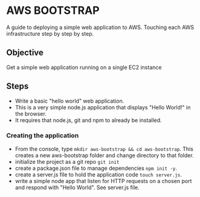 # AWS BOOTSTRAP

A guide to deploying a simple web application to AWS. Touching each AWS infrastructure step by step by step.

## Objective

Get a simple web application running on a single EC2 instance

## Steps

- Write a basic "hello world"  web application.
- This is a very simple node.js application that displays "Hello World!" in the browser.
- It requires that node.js, git and npm to already be installed.

### Creating the application

- From the console, type `mkdir aws-bootstrap && cd aws-bootstrap`. This creates a new aws-bootstrap folder and change directory to that folder.
- initialize the project as a git repo `git init`
- create a package.json file to manage dependencies `npm init -y`.
- create a server.js file to hold the application code `touch server.js`. 
- write a simple node app that listen for HTTP requests on a chosen port and respond with "Hello World". See server.js file.
